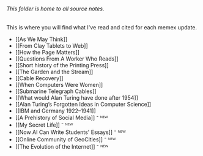 ###### This folder is home to all source notes.

This is where you will find what I've read and cited for each memex update.

- [[As We May Think]]
- [[From Clay Tablets to Web]]
- [[How the Page Matters]]
- [[Questions From A Worker Who Reads]]
- [[Short history of the Printing Press]]
- [[The Garden and the Stream]]
- [[Cable Recovery]] 
- [[When Computers Were Women]] 
- [[Submarine Telegraph Cables]] 
- [[What would Alan Turing have done after 1954]] 
- [[Alan Turing’s Forgotten Ideas in Computer Science]] 
- [[IBM and Germany 1922–1941]]
- [[A Prehistory of Social Media]] ⁻ ᴺᴱᵂ
- [[My Secret Life]] ⁻ ᴺᴱᵂ  
- [[Now AI Can Write Students' Essays]] ⁻ ᴺᴱᵂ
- [[Online Community of GeoCities]] ⁻ ᴺᴱᵂ
- [[The Evolution of the Internet]] ⁻ ᴺᴱᵂ
